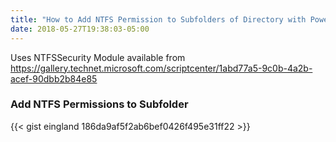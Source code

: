 ```yaml
---
title: "How to Add NTFS Permission to Subfolders of Directory with Powershell"
date: 2018-05-27T19:38:03-05:00
---
```


Uses NTFSSecurity Module available from https://gallery.technet.microsoft.com/scriptcenter/1abd77a5-9c0b-4a2b-acef-90dbb2b84e85

### **Add NTFS Permissions to Subfolder**

{{< gist eingland 186da9af5f2ab6bef0426f495e31ff22 >}}